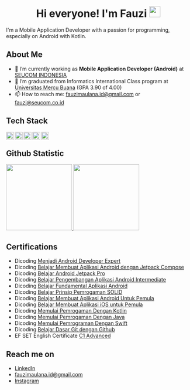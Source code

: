 
<h1 align="center">Hi everyone! I'm Fauzi <img src="https://raw.githubusercontent.com/MartinHeinz/MartinHeinz/master/wave.gif" width="30px"></h1>

I'm a Mobile Application Developer with a passion for programming, especially on Android with Kotlin.

## About Me
- 🌱 I’m currently working as **Mobile Application Developer (Android)** at [SEUCOM INDONESIA](https://seucom.co.id/)
- 🔭 I’m graduated from Informatics International Class program at [Universitas Mercu Buana](https://mercubuana.ac.id/id) (GPA 3.90 of 4.00)
- 📫 How to reach me: fauzimaulana.id@gmail.com or fauzi@seucom.co.id
 
## Tech Stack
  <a href="https://kotlinlang.org/"><img align="left" alt="Kotlin" title="Kotlin" width="21px" src="https://upload.wikimedia.org/wikipedia/commons/thumb/7/74/Kotlin_Icon.png/600px-Kotlin_Icon.png" /></a>
  <a href="https://developer.android.com/jetpack/compose"><img align="left" alt="Kotlin" title="Jetpack Compose" width="21px" src="https://3.bp.blogspot.com/-VVp3WvJvl84/X0Vu6EjYqDI/AAAAAAAAPjU/ZOMKiUlgfg8ok8DY8Hc-ocOvGdB0z86AgCLcBGAsYHQ/s1600/jetpack%2Bcompose%2Bicon_RGB.png" /></a>
  <a href="https://www.java.com/"><img align="left" alt="Java" title="Java" width="21px" src="https://brandslogos.com/wp-content/uploads/images/large/java-logo-1.png" /></a>
  <a href="https://www.mysql.com/"><img align="left" alt="MySQL" title="MySQL" width="21px" src="https://erudisi.com/wp-content/uploads/2015/09/mysql-logo.png" /></a>
  <a href="https://www.python.org/"><img align="left" alt="Python" title="Python" width="21px" src="https://upload.wikimedia.org/wikipedia/commons/thumb/c/c3/Python-logo-notext.svg/110px-Python-logo-notext.svg.png?20100317150552" /></a>
  <br>
  
## Github Statistic
<p align="left">
<a href="https://github.com/fauzimaulanaid">
  <img height="180em" src="https://github-readme-stats-eight-theta.vercel.app/api?username=fauzimaulanaid&show_icons=true&theme=algolia&include_all_commits=true&count_private=true"/>
  <img height="180em" src=""/>
</a>
</p>

## Certifications
- Dicoding [Menjadi Android Developer Expert](https://www.dicoding.com/certificates/EYX427QQ5ZDL)
- Dicoding [Belajar Membuat Aplikasi Android dengan Jetpack Compose](https://www.dicoding.com/certificates/ERZR0KQQWXYV)
- Dicoding [Belajar Android Jetpack Pro](https://www.dicoding.com/certificates/1OP8L922LZQK)
- Dicoding [Belajar Pengembangan Aplikasi Android Intermediate](https://www.dicoding.com/certificates/1OP851J9QPQK)
- Dicoding [Belajar Fundamental Aplikasi Android](https://www.dicoding.com/certificates/EYX476O1JXDL)
- Dicoding [Belajar Prinsip Pemrogaman SOLID](https://www.dicoding.com/certificates/N72ZDGNDQZYW)
- Dicoding [Belajar Membuat Aplikasi Android Untuk Pemula](https://www.dicoding.com/certificates/2VX32JD6NPYQ)
- Dicoding [Belajar Membuat Aplikasi iOS untuk Pemula](https://www.dicoding.com/certificates/NVP798OKOZR0)
- Dicoding [Memulai Pemrogaman Dengan Kotlin](https://www.dicoding.com/certificates/1OP8DWY58PQK)
- Dicoding [Memulai Pemrogaman Dengan Java](https://www.dicoding.com/certificates/NVP7K1E5RZR0)
- Dicoding [Memulai Pemrograman Dengan Swift](https://www.dicoding.com/certificates/N9ZO4655DZG5)
- Dicoding [Belajar Dasar Git dengan Github](https://www.dicoding.com/certificates/N9ZO77678ZG5)
- EF SET English Certificate [C1 Advanced](https://efset.org/cert/ZvWTUz)

## Reach me on
- <a href="https://linkedin.com/in/fauzimaulana/">LinkedIn</a>
- fauzimaulana.id@gmail.com
- <a href="https://instagram.com/fauzimaulana.id">Instagram</a>



<!---
fauzimaulanaid/fauzimaulanaid is a ✨ special ✨ repository because its `README.md` (this file) appears on your GitHub profile.
You can click the Preview link to take a look at your changes.
- 👋 Hi, I’m @fauzimaulanaid
- 👀 I’m interested in ...
- 🌱 I’m currently learning ...
- 💞️ I’m looking to collaborate on ...
- 📫 How to reach me ...

##  Views and Followers
<a href="https://github.com/alfendio/github-profile-views-counter">
    <img src="https://komarev.com/ghpvc/?username=fauzimaulanaid">
</a>
<a href="https://github.com/alfendio?tab=followers"><img src="https://img.shields.io/github/followers/fauzimaulanaid?label=Followers&style=social" alt="GitHub Badge"></a>
--->
